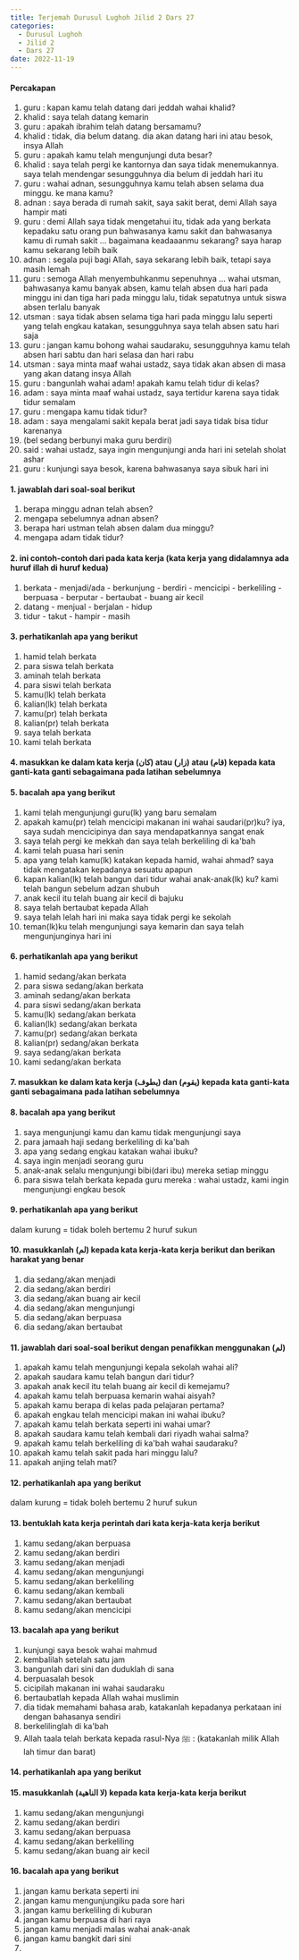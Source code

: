 ```yaml
---
title: Terjemah Durusul Lughoh Jilid 2 Dars 27
categories:
  - Durusul Lughoh
  - Jilid 2
  - Dars 27
date: 2022-11-19
---
```


#### Percakapan
1. guru : kapan kamu telah datang dari jeddah wahai khalid?
2. khalid : saya telah datang kemarin
3. guru : apakah ibrahim telah datang bersamamu?
4. khalid : tidak, dia belum datang. dia akan datang hari ini atau besok, insya Allah
5. guru : apakah kamu telah mengunjungi duta besar?
6. khalid : saya telah pergi ke kantornya dan saya tidak menemukannya. saya telah mendengar sesungguhnya dia belum di jeddah hari itu
7. guru : wahai adnan, sesungguhnya kamu telah absen selama dua minggu. ke mana kamu?
8. adnan : saya berada di rumah sakit, saya sakit berat, demi Allah saya hampir mati
9. guru : demi Allah saya tidak mengetahui itu, tidak ada yang berkata kepadaku satu orang pun bahwasanya kamu sakit dan bahwasanya kamu di rumah sakit ... bagaimana keadaaanmu sekarang? saya harap kamu sekarang lebih baik
10. adnan : segala puji bagi Allah, saya sekarang lebih baik, tetapi saya masih lemah
11. guru : semoga Allah menyembuhkanmu sepenuhnya ... wahai utsman, bahwasanya kamu banyak absen, kamu telah absen dua hari pada minggu ini dan tiga hari pada minggu lalu, tidak sepatutnya untuk siswa absen terlalu banyak
12. utsman : saya tidak absen selama tiga hari pada minggu lalu seperti yang telah engkau katakan, sesungguhnya saya telah absen satu hari saja
13. guru : jangan kamu bohong wahai saudaraku, sesungguhnya kamu telah absen hari sabtu dan hari selasa dan hari rabu
14. utsman : saya minta maaf wahai ustadz, saya tidak akan absen di masa yang akan datang insya Allah
15. guru : bangunlah wahai adam! apakah kamu telah tidur di kelas?
16. adam : saya minta maaf wahai ustadz, saya tertidur karena saya tidak tidur semalam
17. guru : mengapa kamu tidak tidur?
18. adam : saya mengalami sakit kepala berat jadi saya tidak bisa tidur karenanya
19. (bel sedang berbunyi maka guru berdiri)
20. said : wahai ustadz, saya ingin mengunjungi anda hari ini setelah sholat ashar
21. guru : kunjungi saya besok, karena bahwasanya saya sibuk hari ini

#### 1. jawablah dari soal-soal berikut
1. berapa minggu adnan telah absen?
2. mengapa sebelumnya adnan absen?
3. berapa hari ustman telah absen dalam dua minggu?
4. mengapa adam tidak tidur?

#### 2. ini contoh-contoh dari pada kata kerja (kata kerja yang didalamnya ada huruf illah di huruf kedua)
1. berkata - menjadi/ada - berkunjung - berdiri - mencicipi - berkeliling - berpuasa - berputar - bertaubat - buang air kecil
2. datang - menjual - berjalan - hidup
3. tidur - takut - hampir - masih

#### 3. perhatikanlah apa yang berikut
1. hamid telah berkata
2. para siswa telah berkata
3. aminah telah berkata
4. para siswi telah berkata
5. kamu(lk) telah berkata
6. kalian(lk) telah berkata
7. kamu(pr) telah berkata
8. kalian(pr) telah berkata
9. saya telah berkata
10. kami telah berkata

#### 4. masukkan ke dalam kata kerja (كان) atau (زار) atau (قام) kepada kata ganti-kata ganti sebagaimana pada latihan sebelumnya

#### 5. bacalah apa yang berikut
1. kami telah mengunjungi guru(lk) yang baru semalam
2. apakah kamu(pr) telah mencicipi makanan ini wahai saudari(pr)ku? iya, saya sudah mencicipinya dan saya mendapatkannya sangat enak
3. saya telah pergi ke mekkah dan saya telah berkeliling di ka'bah
4. kami telah puasa hari senin
5. apa yang telah kamu(lk) katakan kepada hamid, wahai ahmad? saya tidak mengatakan kepadanya sesuatu apapun
6. kapan kalian(lk) telah bangun dari tidur wahai anak-anak(lk) ku? kami telah bangun sebelum adzan shubuh
7. anak kecil itu telah buang air kecil di bajuku
8. saya telah bertaubat kepada Allah
9. saya telah lelah hari ini maka saya tidak pergi ke sekolah
10. teman(lk)ku telah mengunjungi saya kemarin dan saya telah mengunjunginya hari ini

#### 6. perhatikanlah apa yang berikut
1. hamid sedang/akan berkata
2. para siswa sedang/akan berkata
3. aminah sedang/akan berkata
4. para siswi sedang/akan berkata
5. kamu(lk) sedang/akan berkata
6. kalian(lk) sedang/akan berkata
7. kamu(pr) sedang/akan berkata
8. kalian(pr) sedang/akan berkata
9. saya sedang/akan berkata
10. kami sedang/akan berkata

#### 7. masukkan ke dalam kata kerja (يطوف) dan (يقوم) kepada kata ganti-kata ganti sebagaimana pada latihan sebelumnya

#### 8. bacalah apa yang berikut
1. saya mengunjungi kamu dan kamu tidak mengunjungi saya
2. para jamaah haji sedang berkeliling di ka'bah
3. apa yang sedang engkau katakan wahai ibuku?
4. saya ingin menjadi seorang guru
5. anak-anak selalu mengunjungi bibi(dari ibu) mereka setiap minggu
6. para siswa telah berkata kepada guru mereka : wahai ustadz, kami ingin mengunjungi engkau besok


#### 9. perhatikanlah apa yang berikut
dalam kurung = tidak boleh bertemu 2 huruf sukun

#### 10. masukkanlah (لم) kepada kata kerja-kata kerja berikut dan berikan harakat yang benar
1. dia sedang/akan menjadi
2. dia sedang/akan berdiri
3. dia sedang/akan buang air kecil
4. dia sedang/akan mengunjungi
5. dia sedang/akan berpuasa
6. dia sedang/akan bertaubat

#### 11. jawablah dari soal-soal berikut dengan penafikkan menggunakan (لم)
1. apakah kamu telah mengunjungi kepala sekolah wahai ali?
2. apakah saudara kamu telah bangun dari tidur?
3. apakah anak kecil itu telah buang air kecil di kemejamu?
4. apakah kamu telah berpuasa kemarin wahai aisyah?
5. apakah kamu berapa di kelas pada pelajaran pertama? 
6. apakah engkau telah mencicipi makan ini wahai ibuku?
7. apakah kamu telah berkata seperti ini wahai umar?
8. apakah saudara kamu telah kembali dari riyadh wahai salma?
9. apakah kamu telah berkeliling di ka'bah wahai saudaraku?
10. apakah kamu telah sakit pada hari minggu lalu?
11. apakah anjing telah mati?

#### 12. perhatikanlah apa yang berikut
dalam kurung = tidak boleh bertemu 2 huruf sukun

#### 13. bentuklah kata kerja perintah dari kata kerja-kata kerja berikut
1. kamu sedang/akan berpuasa
2. kamu sedang/akan berdiri
3. kamu sedang/akan menjadi
4. kamu sedang/akan mengunjungi
5. kamu sedang/akan berkeliling
6. kamu sedang/akan kembali
7. kamu sedang/akan bertaubat
8. kamu sedang/akan mencicipi

#### 13. bacalah apa yang berikut
1. kunjungi saya besok wahai mahmud
2. kembalilah setelah satu jam
3. bangunlah dari sini dan duduklah di sana
4. berpuasalah besok
5. cicipilah makanan ini wahai saudaraku
6. bertaubatlah kepada Allah wahai muslimin
7. dia tidak memahami bahasa arab, katakanlah kepadanya perkataan ini dengan bahasanya sendiri
8. berkelilinglah di ka'bah
9. Allah taala telah berkata kepada rasul-Nya ﷺ : (katakanlah milik Allah lah timur dan barat)

#### 14. perhatikanlah apa yang berikut

#### 15. masukkanlah (لا الناهية) kepada kata kerja-kata kerja berikut
1. kamu sedang/akan mengunjungi
2. kamu sedang/akan berdiri
3. kamu sedang/akan berpuasa
4. kamu sedang/akan berkeliling
5. kamu sedang/akan buang air kecil

#### 16. bacalah apa yang berikut
1. jangan kamu berkata seperti ini
2. jangan kamu mengunjungiku pada sore hari
3. jangan kamu berkeliling di kuburan
4. jangan kamu berpuasa di hari raya
5. jangan kamu menjadi malas wahai anak-anak
6. jangan kamu bangkit dari sini
7. 






























